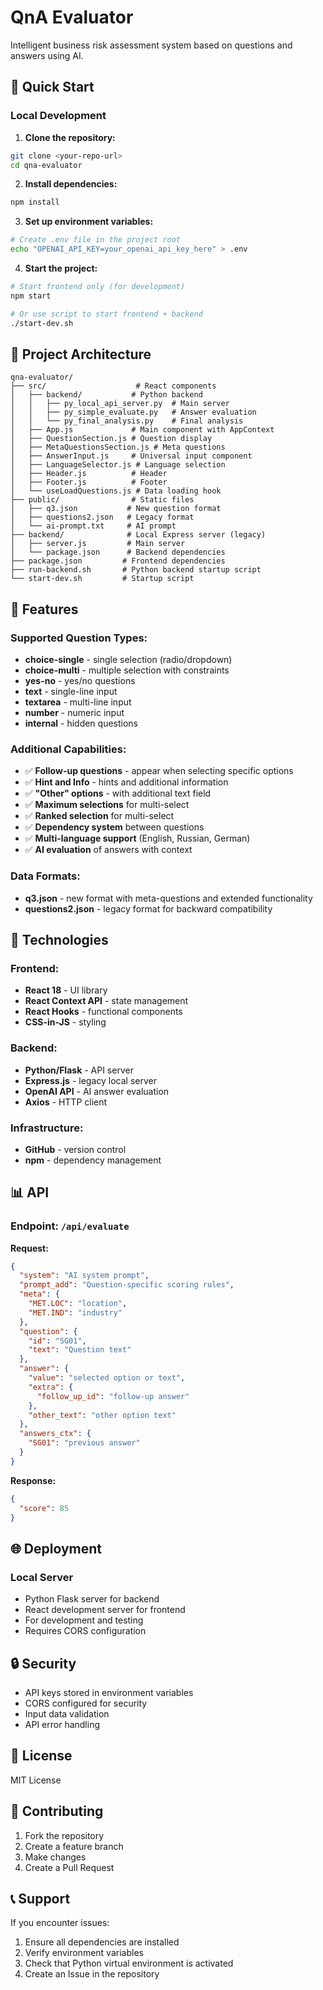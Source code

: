 # QnA Evaluator

Intelligent business risk assessment system based on questions and answers using AI.

## 🚀 Quick Start

### Local Development

1. **Clone the repository:**
```bash
git clone <your-repo-url>
cd qna-evaluator
```

2. **Install dependencies:**
```bash
npm install
```

3. **Set up environment variables:**
```bash
# Create .env file in the project root
echo "OPENAI_API_KEY=your_openai_api_key_here" > .env
```

4. **Start the project:**
```bash
# Start frontend only (for development)
npm start

# Or use script to start frontend + backend
./start-dev.sh
```

## 📁 Project Architecture

```
qna-evaluator/
├── src/                    # React components
│   ├── backend/           # Python backend
│   │   ├── py_local_api_server.py  # Main server
│   │   ├── py_simple_evaluate.py   # Answer evaluation
│   │   └── py_final_analysis.py    # Final analysis
│   ├── App.js             # Main component with AppContext
│   ├── QuestionSection.js # Question display
│   ├── MetaQuestionsSection.js # Meta questions
│   ├── AnswerInput.js     # Universal input component
│   ├── LanguageSelector.js # Language selection
│   ├── Header.js          # Header
│   ├── Footer.js          # Footer
│   └── useLoadQuestions.js # Data loading hook
├── public/                # Static files
│   ├── q3.json           # New question format
│   ├── questions2.json   # Legacy format
│   └── ai-prompt.txt     # AI prompt
├── backend/              # Local Express server (legacy)
│   ├── server.js         # Main server
│   └── package.json      # Backend dependencies
├── package.json         # Frontend dependencies
├── run-backend.sh       # Python backend startup script
└── start-dev.sh         # Startup script
```

## 🎯 Features

### Supported Question Types:
- **choice-single** - single selection (radio/dropdown)
- **choice-multi** - multiple selection with constraints
- **yes-no** - yes/no questions
- **text** - single-line input
- **textarea** - multi-line input
- **number** - numeric input
- **internal** - hidden questions

### Additional Capabilities:
- ✅ **Follow-up questions** - appear when selecting specific options
- ✅ **Hint and Info** - hints and additional information
- ✅ **"Other" options** - with additional text field
- ✅ **Maximum selections** for multi-select
- ✅ **Ranked selection** for multi-select
- ✅ **Dependency system** between questions
- ✅ **Multi-language support** (English, Russian, German)
- ✅ **AI evaluation** of answers with context

### Data Formats:
- **q3.json** - new format with meta-questions and extended functionality
- **questions2.json** - legacy format for backward compatibility

## 🔧 Technologies

### Frontend:
- **React 18** - UI library
- **React Context API** - state management
- **React Hooks** - functional components
- **CSS-in-JS** - styling

### Backend:
- **Python/Flask** - API server
- **Express.js** - legacy local server
- **OpenAI API** - AI answer evaluation
- **Axios** - HTTP client

### Infrastructure:
- **GitHub** - version control
- **npm** - dependency management

## 📊 API

### Endpoint: `/api/evaluate`

**Request:**
```json
{
  "system": "AI system prompt",
  "prompt_add": "Question-specific scoring rules",
  "meta": {
    "MET.LOC": "location",
    "MET.IND": "industry"
  },
  "question": {
    "id": "SG01",
    "text": "Question text"
  },
  "answer": {
    "value": "selected option or text",
    "extra": {
      "follow_up_id": "follow-up answer"
    },
    "other_text": "other option text"
  },
  "answers_ctx": {
    "SG01": "previous answer"
  }
}
```

**Response:**
```json
{
  "score": 85
}
```

## 🌐 Deployment

### Local Server
- Python Flask server for backend
- React development server for frontend
- For development and testing
- Requires CORS configuration

## 🔒 Security

- API keys stored in environment variables
- CORS configured for security
- Input data validation
- API error handling

## 📝 License

MIT License

## 🤝 Contributing

1. Fork the repository
2. Create a feature branch
3. Make changes
4. Create a Pull Request

## 📞 Support

If you encounter issues:
1. Ensure all dependencies are installed
2. Verify environment variables
3. Check that Python virtual environment is activated
4. Create an Issue in the repository


